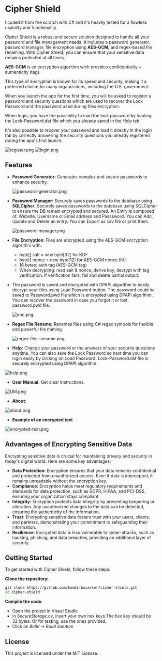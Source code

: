 # Cipher Shield

I coded it from the scratch with C# and it's heavily tested for a flawless usability and functionality.

Cipher Shield is a robust and secure solution designed to handle all your password and file management needs. It includes a password generator, password manager, file encryption using **AES-GCM**, and regex-based file renaming. 
With Cipher Shield, you can ensure that your sensitive data remains protected at all times.

**AES-GCM** is an encryption algorithm wich provides confidentiality + authenticity (tag).

This type of encryption is known for its speed and security, making it a preferred choice for many organizations, including the U.S. government.

When you launch the app for the first time, you will be asked to register a password and security questions which are used to recover the Lock Password and the password used during files encryption.

When login, you have the possibility to load the lock password by loading the Lock-Password.dat file which you already saved in the Help tab.

It's also possible to recover your password and load it directly in the login tab by correctly answering the security questions you already registered during the app's first launch.

![register.png](https://github.com/hamdi-bouasker/Cipher-Shield/blob/master/register.png)                     ![login.png](https://github.com/hamdi-bouasker/Cipher-Shield/blob/master/login.png)


## Features

- **Password Generator:** Generates complex and secure passwords to enhance security.

  
  ![password-generator.png](https://github.com/hamdi-bouasker/Cipher-Shield/blob/master/password-generator.png)

- **Password Manager:** Securely saves passwords to the database using **SQLCipher**.
  Securely saves passwords to the database using SQLCipher to ensure the DB remain encrypted and secured.
  An Entry is composed of: Website, Username or Email address and Passsword.
  You can Add, Update and Delete an entry. You can Export as csv file or print them.
  
  ![password-manager.png](https://github.com/hamdi-bouasker/Cipher-Shield/blob/master/password-manager.png)
  
- **File Encryption:** Files are encrypted using the AES-GCM encryption algorithm with:
  
  * byte[] salt = new byte[32] for KDF
  * byte[] nonce = new byte[12] for AES-GCM nonce (IV)
  * 16 bytes: auth tag (AES-GCM tag)
  * When decrypting: read salt & nonce, derive key, decrypt with tag verification. If verification fails, fail and delete partial output.
    
- The password is saved and encrypted with DPAPI algorithm to easily decrypt your files using Load Password button.
  The password could be saved to Password.pwd file which is encrypted using DPAPI algorithm.
  You can recover the password in case you forgot it or lost password.pwd file.

  
  ![enc.png](https://github.com/hamdi-bouasker/Cipher-Shield/blob/master/enc.png)

- **Regex File Rename:** Renames files using C# regex symbols for flexible and powerful file naming.

  
  ![regex-files-rename.png](https://github.com/hamdi-bouasker/Cipher-Shield/blob/master/regex-files-rename.png)

- **Help:** Change your password or the answers of your security questions anytime.
  You can also save the Lock Password so next time you can login easily by clicking on Load Password.
  Lock-Password.dat file is securely encrypted using DPAPI algorithm.

  
![help.png](https://github.com/hamdi-bouasker/Cipher-Shield/blob/master/help.png)        

- **User Manual:** Get clear instructions.

![UM.png](https://github.com/hamdi-bouasker/Cipher-Shield/blob/master/UM.png)          

- **About:**

![about.png](https://github.com/hamdi-bouasker/Cipher-Shield/blob/master/about.png)                          
  
- **Example of an encrypted text**

![encrypted-text.png](https://github.com/hamdi-bouasker/Cipher-Shield/blob/master/encrypted-text.png)
  
## Advantages of Encrypting Sensitive Data

Encrypting sensitive data is crucial for maintaining privacy and security in today's digital world. Here are some key advantages:

- **Data Protection:** Encryption ensures that your data remains confidential and protected from unauthorized access. Even if data is intercepted, it remains unreadable without the encryption key.
- **Compliance:** Encryption helps meet regulatory requirements and standards for data protection, such as GDPR, HIPAA, and PCI-DSS, ensuring your organization stays compliant.
- **Integrity:** Encryption protects data integrity by preventing tampering or alteration. Any unauthorized changes to the data can be detected, ensuring the authenticity of the information.
- **Trust:** Encrypting sensitive data fosters trust with your users, clients, and partners, demonstrating your commitment to safeguarding their information.
- **Resilience:** Encrypted data is less vulnerable to cyber-attacks, such as hacking, phishing, and data breaches, providing an additional layer of security.

## Getting Started

To get started with Cipher Shield, follow these steps:

 **Clone the repository:**

   ```sh
   git clone https://github.com/hamdi-bouasker/cipher-shield.git
   cd cipher-shield
   ```
**Compile the code:**

- Open the project in Visual Studio
- In *SecureStorage.cs*, insert your own hex keys.The hex key should be 32 bytes. Or for testing, use the ones provided.
- Click on *Build* -> *Build Solution*


## License

This project is licensed under the MIT License.


